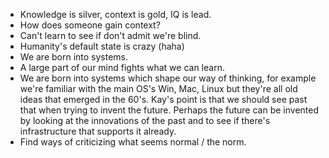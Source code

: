 * Knowledge is silver, context is gold, IQ is lead.
* How does someone gain context? 
* Can't learn to see if don't admit we're blind.
* Humanity's default state is crazy (haha)
* We are born into systems. 
* A large part of our mind fights what we can learn.
* We are born into systems which shape our way of thinking, for example
we're familiar with the main OS's Win, Mac, Linux but they're all old ideas
that emerged in the 60's. Kay's point is that we should see past that when trying
to invent the future. Perhaps the future can be invented by looking at the innovations 
of the past and to see if there's infrastructure that supports it already.
* Find ways of criticizing what seems normal / the norm. 

